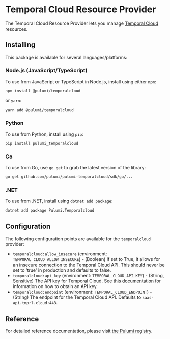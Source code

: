 # Temporal Cloud Resource Provider

The Temporal Cloud Resource Provider lets you manage [Temporal Cloud](https://temporal.io) resources.

## Installing

This package is available for several languages/platforms:

### Node.js (JavaScript/TypeScript)

To use from JavaScript or TypeScript in Node.js, install using either `npm`:

```bash
npm install @pulumi/temporalcloud
```

or `yarn`:

```bash
yarn add @pulumi/temporalcloud
```

### Python

To use from Python, install using `pip`:

```bash
pip install pulumi_temporalcloud
```

### Go

To use from Go, use `go get` to grab the latest version of the library:

```bash
go get github.com/pulumi/pulumi-temporalcloud/sdk/go/...
```

### .NET

To use from .NET, install using `dotnet add package`:

```bash
dotnet add package Pulumi.Temporalcloud
```

## Configuration

The following configuration points are available for the `temporalcloud` provider:

- `temporalcloud:allow_insecure` (environment: `TEMPORAL_CLOUD_ALLOW_INSECURE`) - (Boolean) If set to True, it allows for an insecure connection to the Temporal Cloud API. This should never be set to 'true' in production and defaults to false.
- `temporalcloud:api_key` (environment: `TEMPORAL_CLOUD_API_KEY`) - (String, Sensitive) The API key for Temporal Cloud. See [this documentation](https://docs.temporal.io/cloud/api-keys) for information on how to obtain an API key.
- `temporalcloud:endpoint` (environment: `TEMPORAL_CLOUD_ENDPOINT`) - (String) The endpoint for the Temporal Cloud API. Defaults to `saas-api.tmprl.cloud:443`.

## Reference

For detailed reference documentation, please visit [the Pulumi registry](https://www.pulumi.com/registry/packages/temporalcloud/api-docs/).
